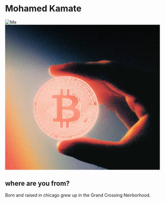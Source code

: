 # Mohamed Kamate

![Me ](media/IMG_5277.png "Me")
![image my my favorite thing](media/Screenshot%202025-08-27%20004621.png "Me")

## where are you from?

Born and raised in chicago grew up in the Grand Crossing Neirborhood.



